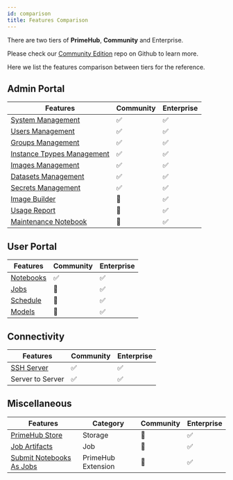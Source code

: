 ```yaml
---
id: comparison
title: Features Comparison
---
```



There are two tiers of **PrimeHub**, **Community** and <span class="ee-only">Enterprise</span>.

Please check our [Community Edition](https://github.com/InfuseAI/primehub) repo on Github to learn more.

Here we list the features comparison between tiers for the reference.

## Admin Portal

| Features | Community | <span class="ee-only">Enterprise</span> |
|----------|-----------|------------|
| [System Management](guide_manual/admin-system)  | ✅️ | ✅️ |
| [Users Management](guide_manual/admin-user)    | ✅️ | ✅️ |
| [Groups Management](guide_manual/admin-group)   | ✅️ | ✅️ |
| [Instance Tpypes Management](guide_manual/admin-instancetype)  | ✅️ | ✅️ |
| [Images Management](guide_manual/admin-image) | ✅️ | ✅️ |
| [Datasets Management](guide_manual/admin-dataset)  | ✅️ | ✅️ |
| [Secrets Management](guide_manual/admin-secret) | ✅️ | ✅️ |
| [Image Builder](guide_manual/admin-build-image)  | 🚫 | ✅️ |
| [Usage Report](guide_manual/admin-report)  | 🚫 | ✅️ |
| [Maintenance Notebook](maintenance) | 🚫 | ✅️ |

## User Portal

| Features |  Community | <span class="ee-only">Enterprise</span> |
|----------|-----------|------------|
| [Notebooks](quickstart/launch-project)| ✅️ | ✅️ |
| [Jobs](job-submission-feature) | 🚫 | ✅️ |
| [Schedule](job-scheduling-feature) | 🚫 | ✅️ |
| [Models](model-deployment-feature) | 🚫 | ✅️ |

## Connectivity

| Features | Community | <span class="ee-only">Enterprise</span> |
|----------|-----------|------------
| [SSH Server](guide_manual/ssh-config)| ✅️ | ✅️ |
| Server to Server| ✅️ | ✅️ |


## Miscellaneous

| Features | Category  | Community | <span class="ee-only">Enterprise</span> |
|----------|-----------|-----------|-----------|
| [PrimeHub Store](design/primehub-store)| Storage| 🚫 | ✅️ |
| [Job Artifacts](job-artifact-feature)  | Job | 🚫 | ✅️ |
| [Submit Notebooks As Jobs](ph-notebook-extension)  | PrimeHub Extension | 🚫️ | ✅️ 